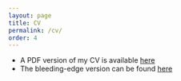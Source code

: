 ```yaml
---
layout: page
title: CV
permalink: /cv/
order: 4
---
```


- A PDF version of my CV is available [here][CV]
- The bleeding-edge version can be found [here](https://www.overleaf.com/read/gzgbhjfszjhr)

[CV]: /assets/CV.pdf
